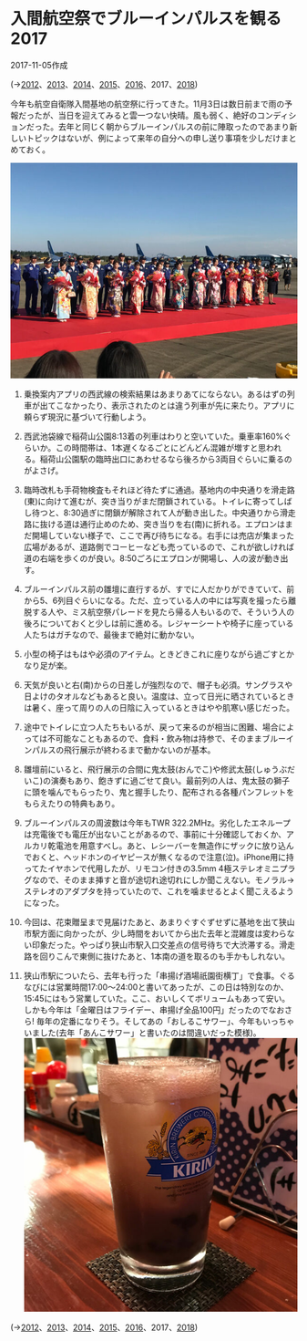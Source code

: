 # 入間航空祭でブルーインパルスを観る2017

2017-11-05作成

(→[2012](20121104.md)、[2013](20131103.md)、[2014](20141103.md)、[2015](20151108.md)、[2016](20161106.md)、2017、[2018](20181103.md))

今年も航空自衛隊入間基地の航空祭に行ってきた。11月3日は数日前まで雨の予報だったが、当日を迎えてみると雲一つない快晴。風も弱く、絶好のコンディションだった。去年と同じく朝からブルーインパルスの前に陣取ったのであまり新しいトピックはないが、例によって来年の自分への申し送り事項を少しだけまとめておく。

![img](img/20171105-001.jpg)

1. 乗換案内アプリの西武線の検索結果はあまりあてにならない。あるはずの列車が出てこなかったり、表示されたのとは違う列車が先に来たり。アプリに頼らず現況に基づいて行動しよう。

1. 西武池袋線で稲荷山公園8:13着の列車はわりと空いていた。乗車率160%ぐらいか。この時間帯は、1本遅くなるごとにどんどん混雑が増すと思われる。稲荷山公園駅の臨時出口にあわせるなら後ろから3両目ぐらいに乗るのがよさげ。

1. 臨時改札も手荷物検査もそれほど待たずに通過。基地内の中央通りを滑走路(東)に向けて進むが、突き当りがまだ閉鎖されている。トイレに寄ってしばし待つと、8:30過ぎに閉鎖が解除されて人が動き出した。中央通りから滑走路に抜ける道は通行止めのため、突き当りを右(南)に折れる。エプロンはまだ開場していない様子で、ここで再び待ちになる。右手には売店が集まった広場があるが、道路側でコーヒーなども売っているので、これが欲しければ道の右端を歩くのが良い。8:50ごろにエプロンが開場し、人の波が動き出す。

1. ブルーインパルス前の雛壇に直行するが、すでに人だかりができていて、前から5、6列目ぐらいになる。ただ、立っている人の中には写真を撮ったら離脱する人や、ミス航空祭パレードを見たら帰る人もいるので、そういう人の後ろについておくと少しは前に進める。レジャーシートや椅子に座っている人たちはガチなので、最後まで絶対に動かない。

1. 小型の椅子はもはや必須のアイテム。ときどきこれに座りながら過ごすとかなり足が楽。

1. 天気が良いと右(南)からの日差しが強烈なので、帽子も必須。サングラスや日よけのタオルなどもあると良い。温度は、立って日光に晒されているときは暑く、座って周りの人の日陰に入っているときはやや肌寒い感じだった。

1. 途中でトイレに立つ人たちもいるが、戻って来るのが相当に困難、場合によっては不可能なこともあるので、食料・飲み物は持参で、そのままブルーインパルスの飛行展示が終わるまで動かないのが基本。

1. 雛壇前にいると、飛行展示の合間に鬼太鼓(おんでこ)や修武太鼓(しゅうぶだいこ)の演奏もあり、飽きずに過ごせて良い。最前列の人は、鬼太鼓の獅子に頭を噛んでもらったり、鬼と握手したり、配布される各種パンフレットをもらえたりの特典もあり。

1. ブルーインパルスの周波数は今年もTWR 322.2MHz。劣化したエネループは充電後でも電圧が出ないことがあるので、事前に十分確認しておくか、アルカリ乾電池を用意すべし。あと、レシーバーを無造作にザックに放り込んでおくと、ヘッドホンのイヤピースが無くなるので注意(泣)。iPhone用に持ってたイヤホンで代用したが、リモコン付きの3.5mm 4極ステレオミニプラグなので、そのまま挿すと音が途切れ途切れにしか聞こえない。モノラル→ステレオのアダプタを持っていたので、これを噛ませるとよく聞こえるようになった。

1. 今回は、花束贈呈まで見届けたあと、あまりぐすぐずせずに基地を出て狭山市駅方面に向かったが、少し時間をおいてから出た去年と混雑度は変わらない印象だった。やっぱり狭山市駅入口交差点の信号待ちで大渋滞する。滑走路を回りこんで東側に抜けたあと、1本南の道を取るのも手かもしれない。

1. 狭山市駅についたら、去年も行った「串揚げ酒場祇園街横丁」で食事。ぐるなびには営業時間17:00～24:00と書いてあったが、この日は特別なのか、15:45にはもう営業していた。ここ、おいしくてボリュームもあって安い。しかも今年は「金曜日はフライデー、串揚げ全品100円」だったのでなおさら! 毎年の定番になりそう。そしてあの「おしるこサワー」、今年もいっちゃいました(去年「あんこサワー」と書いたのは間違いだった模様)。  
   ![img](img/20171105-002.jpg)

(→[2012](20121104.md)、[2013](20131103.md)、[2014](20141103.md)、[2015](20151108.md)、[2016](20161106.md)、2017、[2018](20181103.md))
